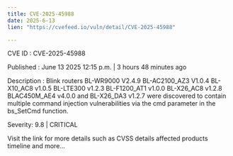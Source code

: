 ```yaml
---
title: CVE-2025-45988
date: 2025-6-13
lien: "https://cvefeed.io/vuln/detail/CVE-2025-45988"

---
```


CVE ID : CVE-2025-45988

Published :  June 13
2025
12:15 p.m. | 3 hours
48 minutes ago

Description : Blink routers BL-WR9000 V2.4.9
BL-AC2100_AZ3 V1.0.4
BL-X10_AC8 v1.0.5
BL-LTE300 v1.2.3
BL-F1200_AT1 v1.0.0
BL-X26_AC8 v1.2.8
BLAC450M_AE4 v4.0.0 and BL-X26_DA3 v1.2.7 were discovered to contain multiple command injection vulnerabilities via the cmd parameter in the bs_SetCmd function.

Severity: 9.8 | CRITICAL

Visit the link for more details
such as CVSS details
affected products
timeline
and more...

